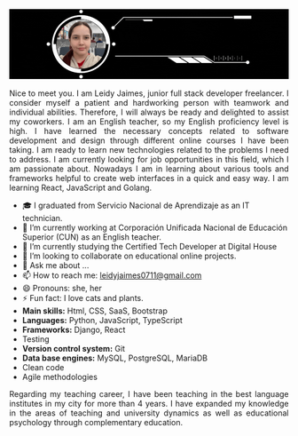 <img src="https://raw.githubusercontent.com/leidyjaimes0711/leidyjaimes0711/main/banner%20github.gif" alt="" title=""/>


<p align="justify">
Nice to meet you. I am Leidy Jaimes, junior full stack developer freelancer.
  I consider myself a patient and hardworking person with teamwork and individual abilities. Therefore, I will always be ready and delighted to assist my coworkers. I am an English teacher, so my English proficiency level is high. I have learned the necessary concepts related to software development and design through different online courses I have been taking. I am ready to learn new technologies related to the problems I need to address.
I am currently looking for job opportunities in this field, which I am passionate about. 
Nowadays I am in learning about various tools and frameworks helpful to create web interfaces in a quick and easy way. I am learning React, JavaScript and Golang.

</p>

<ul>
<li> 🎓 I graduated from Servicio Nacional de Aprendizaje as an IT technician.</li>
<li>🔭 I’m currently working at Corporación Unificada Nacional de Educación Superior (CUN) as an English teacher.</li>
<li>🌱 I’m currently studying the Certified Tech Developer at Digital House</li>
<li>👯 I’m looking to collaborate on educational online projects.</li>
<li>💬 Ask me about ...</li>
<li>  📫 How to reach me: <a href="mailto: leidyjaimes0711@gmail.com">leidyjaimes0711@gmail.com</a></li>
<li>😄 Pronouns: she, her</li>
<li>⚡ Fun fact: I love cats and plants.</li>

  
<li><b>Main skills:</b> Html, CSS, SaaS, Bootstrap</li>
<li><b>Languages:</b> Python, JavaScript, TypeScript</li>
<li><b>Frameworks:</b> Django, React</li>
<li>Testing</li>
<li><b>Version control system:</b> Git</li>
<li><b>Data base engines:</b> MySQL, PostgreSQL, MariaDB</li>
<li>Clean code</li> 
<li>Agile methodologies</li>
</ul>

<p align="justify">Regarding my teaching career, I have been teaching in the best language institutes in my city for more than 4 years. I have expanded my knowledge in the areas of teaching and university dynamics as well as educational psychology through complementary education.</p>
